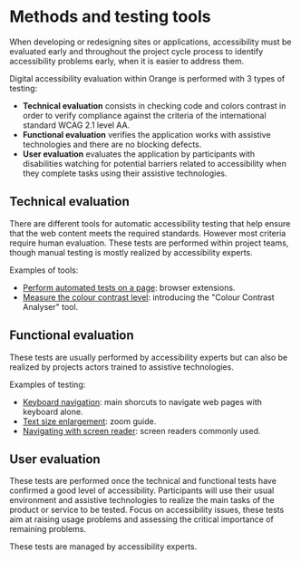 # Methods and testing tools

<script>$(document).ready(function () {
    setBreadcrumb([{"label":"Methods and testing tools"}]);
});</script>

When developing or redesigning sites or applications, accessibility must be evaluated early and throughout the project cycle process to identify accessibility problems early, when it is easier to address them.  

Digital accessibility evaluation within Orange is performed with 3 types of testing:

- **Technical evaluation** consists in checking code and colors contrast in order to verify compliance against the criteria of the international standard <abbr>WCAG</abbr> 2.1 level AA.
- **Functional evaluation** verifies the application works with <abbr>assistive technologies</abbr> and there are no blocking defects.
- **User evaluation** evaluates the application by participants with disabilities watching for potential barriers related to accessibility when they complete tasks using their assistive technologies.

## Technical evaluation
There are different tools for automatic accessibility testing that help ensure that the web content meets the required standards. However most criteria require human evaluation. These tests are performed within project teams, though manual testing is mostly realized by accessibility experts.

Examples of tools:
- [Perform automated tests on a page](./methodes-outils-extensions.html): browser extensions.
- [Measure the colour contrast level](./methodes-outils-contrastes.html): introducing the "Colour Contrast Analyser" tool.

## Functional evaluation

These tests are usually performed by accessibility experts but can also be realized by projects actors trained to assistive technologies.  

Examples of testing:
- [Keyboard navigation](./methodes-outils-clavier.html): main shorcuts to navigate web pages with keyboard alone.
- [Text size enlargement](./methodes-outils-zoom.html): zoom guide.
- [Navigating with screen reader](./methodes-outils-lecteur-ecran.html): screen readers commonly used.

## User evaluation

These tests are performed once the technical and functional tests have confirmed a good level of accessibility. Participants will use their usual environment and assistive technologies to realize the main tasks of the product or service to be tested. Focus on accessibility issues, these tests aim at raising usage problems and assessing the critical importance of remaining problems.  

These tests are managed by accessibility experts.

<!--  This file is part of a11y-guidelines | Our vision of mobile & web accessibility guidelines and best practices, with valid/invalid examples.
 Copyright (C) 2016  Orange SA
 See the Creative Commons Legal Code Attribution-ShareAlike 3.0 Unported License for more details (LICENSE file). -->